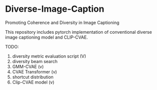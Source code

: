 # Diverse-Image-Caption

Promoting Coherence and Diversity in Image Captioning

This repository includes pytorch implementation of conventional diverse image captioning model and CLIP-CVAE.  


TODO:

1. diversity metric evaluation script (V)
2. diversity beam search 
3. GMM-CVAE (v)
4. CVAE Transformer (v)
5. shortcut distribution
6. Clip-CVAE model (v)


